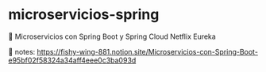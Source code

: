# microservicios-spring
🌳 Microservicios con Spring Boot y Spring Cloud Netflix Eureka

📝 notes: https://fishy-wing-881.notion.site/Microservicios-con-Spring-Boot-e95bf02f58324a34aff4eee0c3ba093d

